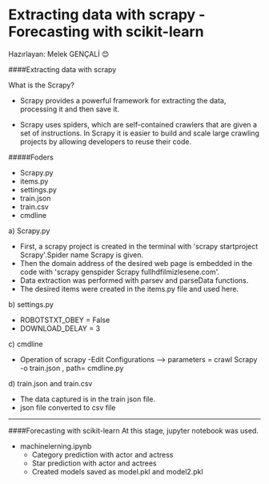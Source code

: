 # Extracting data with scrapy - Forecasting with scikit-learn
Hazırlayan: Melek GENÇALİ :blush:


####Extracting data with scrapy 

What is the Scrapy?

- Scrapy provides a powerful framework for extracting the data, processing it and then save it.

- Scrapy uses spiders, which are self-contained crawlers that are given a set of instructions.
In Scrapy it is easier to build and scale large crawling projects by allowing developers to reuse their code.

#####Foders
  - Scrapy.py
  - items.py
  - settings.py
  - train.json
  - train.csv
  - cmdline
  
a) Scrapy.py
- First, a scrapy project is created in the terminal with 'scrapy startproject Scrapy'.Spider name Scrapy is given.
- Then the domain address of the desired web page is embedded in the code with 'scrapy genspider Scrapy fullhdfilmizlesene.com'.
- Data extraction was performed with parsev and parseData functions.
- The desired items were created in the items.py file and used here.

b) settings.py
- ROBOTSTXT_OBEY = False
- DOWNLOAD_DELAY = 3

c) cmdline
- Operation of scrapy
-Edit Configurations --> parameters = crawl Scrapy -o train.json , path= cmdline.py


d) train.json and train.csv
- The data captured is in the train json file.
- json file converted to csv file
-------------------------------

####Forecasting with scikit-learn 
At this stage, jupyter notebook was used.
- machinelerning.ipynb
  - Category prediction with actor and actress
  - Star prediction with actor and actrees
  - Created models saved as model.pkl and model2.pkl

